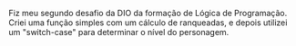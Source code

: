 Fiz meu segundo desafio da DIO da formação de Lógica de Programação. Criei uma função simples com um cálculo de ranqueadas, e depois utilizei um "switch-case" para determinar o nível
do personagem. 
